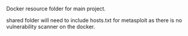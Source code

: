 Docker resource folder for main project.

shared folder will need to include hosts.txt for metasploit as there is no vulnerability scanner on the docker.